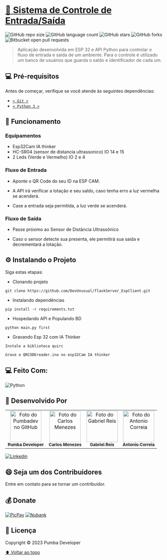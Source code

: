 # [🚀 Sistema de Controle de Entrada/Saída](https://pumbadev.com)

![GitHub repo size](https://img.shields.io/github/repo-size/DevUnusual/flaskServer_EspClient?style=for-the-badge)
![GitHub language count](https://img.shields.io/github/languages/count/DevUnusual/flaskServer_EspClient?style=for-the-badge)
![GitHub stars](https://img.shields.io/github/stars/DevUnusual/flaskServer_EspClient?style=for-the-badge)
![GitHub forks](https://img.shields.io/github/forks/DevUnusual/flaskServer_EspClient?style=for-the-badge)
![Bitbucket open pull requests](https://img.shields.io/github/issues-pr/DevUnusual/flaskServer_EspClient?style=for-the-badge)

> Aplicação desenvolvida em ESP 32 e API Python para controlar o fluxo de entrada e saída de um ambiente. Para o controle é utilizado um banco de usuários que guarda o saldo e identificador de cada um.

## 💻 Pré-requisitos

Antes de começar, verifique se você atende às seguintes dependências:

- [`< Git >`](https://git-scm.com/)
- [`< Python 3 >`](https://www.python.org/)


## 📝 Funcionamento

### Equipamentos

- Esp32Cam IA thinker
- HC-SR04 (sensor de distancia ultrassonico) IO 14 e 15
- 2 Leds (Verde e Vermelho) IO 2 e 4

### Fluxo de Entrada

- Aponte o QR Code do seu ID na ESP CAM.

- A API irá verificar a lotação e seu saldo, caso tenha erro a luz vermelha se acenderá.

- Case a entrada seja permitida, a luz verde se acenderá.


### Fluxo de Saída

- Passe próximo ao Sensor de Distância Ultrassônico

- Caso o sensor detecte sua presenta, ele permitirá sua saída e decrementará a lotação.

## ⚙️ Instalando o Projeto

Siga estas etapas:

- Clonando projeto

```
git clone https://github.com/DevUnusual/flaskServer_EspClient.git
```

- Instalando dependências

```
pip install -r requirements.txt
```

- Hospedando API e Populando BD

```
python main.py first
```

- Gravando Esp 32 com IA Thinker

```
Instale a biblioteca quirc

Grave o QRCODEreader.ino no esp32Cam IA thinker
```

## 💻 Feito Com:

![Python](https://img.shields.io/badge/Python-3776AB?style=for-the-badge&logo=python&logoColor=white)

## 🤝 Desenvolvido Por

<table>
  <tr>
    <!-- Pumba Developer -->
    <td align="center">
      <a href="https://github.com/pumba-dev">
        <img src="https://static.wikia.nocookie.net/disneypt/images/c/cf/It_means_no_worries.png/revision/latest?cb=20200128144126&path-prefix=pt" width="100px;" height="100px;" alt="Foto do Pumbadev no GitHub"/><br>
        <sub>
          <b>Pumba Developer</b>
        </sub>
      </a>
    </td>
    <!-- Carlos Menezes -->
    <td align="center">
      <a href="https://github.com/DevUnusual">
        <img src="https://avatars.githubusercontent.com/u/48740928?v=4" width="100px;" height="100px;" alt="Foto do Carlos Menezes"/><br>
        <sub>
          <b>Carlos Menezes</b>
        </sub>
      </a>
    </td>
    <!-- Gabriel Reis -->
    <td align="center">
      <a href="https://github.com/usernamegran">
        <img src="https://avatars.githubusercontent.com/u/37776927?v=4" width="100px;" height="100px;" alt="Foto do Gabriel Reis"/><br>
        <sub>
          <b>Gabriel Reis</b>
        </sub>
      </a>
    </td>
    <!-- Antonio Correia -->
    <td align="center">
      <a href="https://github.com/acorreiacruz">
        <img src="https://avatars.githubusercontent.com/u/86582096?v=4" width="100px;" height="100px;" alt="Foto do Antonio Correia"/><br>
        <sub>
          <b>Antonio Correia</b>
        </sub>
      </a>
    </td>
  </tr>
</table>

[![Linkedin](https://img.shields.io/badge/LinkedIn-0077B5?style=for-the-badge&logo=linkedin&logoColor=white)](https://www.linkedin.com/in/pumba-dev/)

## 😄 Seja um dos Contribuidores<br>

Entre em contato para se tornar um contribuidor.

## 💰 Donate

[![PicPay](https://img.shields.io/badge/PicPay-%40PumbaDev%20-brightgreen)](https://picpay.me/pumbadev)
[![Nubank](https://img.shields.io/badge/Nubank-Pix%20QR%20Code-blueviolet)](https://nubank.com.br/pagar/1ou9f/ifu2K7YNO7)

## 📝 Licença

Copyright © 2023 Pumba Developer

[⬆ Voltar ao topo](#webservice-with-socket)<br>
